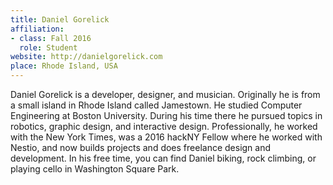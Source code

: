 ```yaml
---
title: Daniel Gorelick
affiliation:
- class: Fall 2016
  role: Student
website: http://danielgorelick.com
place: Rhode Island, USA
---
```

Daniel Gorelick is a developer, designer, and musician. Originally he is from a small island in Rhode Island called Jamestown. He studied Computer Engineering at Boston University. During his time there he pursued topics in robotics, graphic design, and interactive design. Professionally, he worked with the New York Times, was a 2016 hackNY Fellow where he worked with Nestio, and now builds projects and does freelance design and development. In his free time, you can find Daniel biking, rock climbing, or playing cello in Washington Square Park.